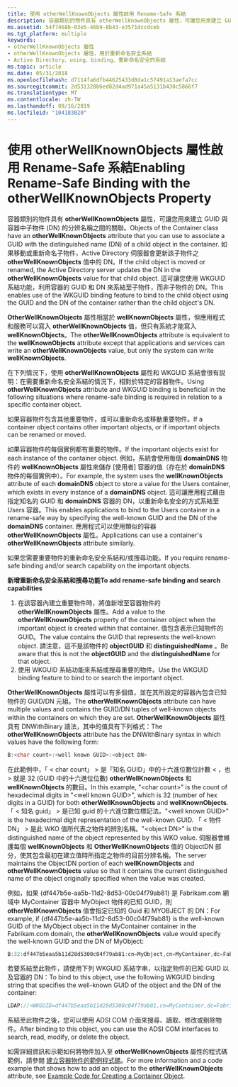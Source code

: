 ```yaml
---
title: 使用 otherWellKnownObjects 屬性啟用 Rename-Safe 系結
description: 容器類別的物件具有 otherWellKnownObjects 屬性，可讓您用來建立 GUID 與容器中子物件 (DN) 的分辨名稱之間的關聯。
ms.assetid: 54f7468b-03e5-46b9-8b43-e3571dccdceb
ms.tgt_platform: multiple
keywords:
- otherWellKnownObjects 屬性
- otherWellKnownObjects 屬性，用於重新命名安全系結
- Active Directory、using、binding、重新命名安全的系結
ms.topic: article
ms.date: 05/31/2018
ms.openlocfilehash: d7114fa6dfb44625433d8da1c57491a13aefa7cc
ms.sourcegitcommit: 2d531328b6ed82d4ad971a45a5131b430c5866f7
ms.translationtype: MT
ms.contentlocale: zh-TW
ms.lasthandoff: 09/16/2019
ms.locfileid: "104183020"
---
```

# <a name="enabling-rename-safe-binding-with-the-otherwellknownobjects-property"></a><span data-ttu-id="15d7c-106">使用 otherWellKnownObjects 屬性啟用 Rename-Safe 系結</span><span class="sxs-lookup"><span data-stu-id="15d7c-106">Enabling Rename-Safe Binding with the otherWellKnownObjects Property</span></span>

<span data-ttu-id="15d7c-107">容器類別的物件具有 **otherWellKnownObjects** 屬性，可讓您用來建立 GUID 與容器中子物件 (DN) 的分辨名稱之間的關聯。</span><span class="sxs-lookup"><span data-stu-id="15d7c-107">Objects of the Container class have an **otherWellKnownObjects** attribute that you can use to associate a GUID with the distinguished name (DN) of a child object in the container.</span></span> <span data-ttu-id="15d7c-108">如果移動或重新命名子物件，Active Directory 伺服器會更新該子物件之 **otherWellKnownObjects** 值中的 DN。</span><span class="sxs-lookup"><span data-stu-id="15d7c-108">If the child object is moved or renamed, the Active Directory server updates the DN in the **otherWellKnownObjects** value for that child object.</span></span> <span data-ttu-id="15d7c-109">這可讓您使用 WKGUID 系結功能，利用容器的 GUID 和 DN 來系結至子物件，而非子物件的 DN。</span><span class="sxs-lookup"><span data-stu-id="15d7c-109">This enables use of the WKGUID binding feature to bind to the child object using the GUID and the DN of the container rather than the child object's DN.</span></span>

<span data-ttu-id="15d7c-110">**OtherWellKnownObjects** 屬性相當於 **wellKnownObjects** 屬性，但應用程式和服務可以寫入 **otherWellKnownObjects** 值，但只有系統才能寫入 **wellKnownObjects**。</span><span class="sxs-lookup"><span data-stu-id="15d7c-110">The **otherWellKnownObjects** attribute is equivalent to the **wellKnownObjects** attribute except that applications and services can write an **otherWellKnownObjects** value, but only the system can write **wellKnownObjects**.</span></span>

<span data-ttu-id="15d7c-111">在下列情況下，使用 **otherWellKnownObjects** 屬性和 WKGUID 系結會很有説明：在需要重新命名安全系結的情況下，相對於特定的容器物件。</span><span class="sxs-lookup"><span data-stu-id="15d7c-111">Using **otherWellKnownObjects** attribute and WKGUID binding is beneficial in the following situations where rename-safe binding is required in relation to a specific container object.</span></span>

<span data-ttu-id="15d7c-112">如果容器物件包含其他重要物件，或可以重新命名或移動重要物件。</span><span class="sxs-lookup"><span data-stu-id="15d7c-112">If a container object contains other important objects, or if important objects can be renamed or moved.</span></span>

<span data-ttu-id="15d7c-113">如果容器物件的每個實例都有重要的物件。</span><span class="sxs-lookup"><span data-stu-id="15d7c-113">If the important objects exist for each instance of the container object.</span></span> <span data-ttu-id="15d7c-114">例如，系統會使用每個 **domainDNS** 物件的 **wellKnownObjects** 屬性來儲存 [使用者] 容器的值（存在於 **domainDNS** 物件的每個實例中）。</span><span class="sxs-lookup"><span data-stu-id="15d7c-114">For example, the system uses the **wellKnownObjects** attribute of each **domainDNS** object to store a value for the Users container, which exists in every instance of a **domainDNS** object.</span></span> <span data-ttu-id="15d7c-115">這可讓應用程式藉由指定知名的 GUID 和 **domainDNS** 容器的 DN，以重新命名安全的方式系結至 Users 容器。</span><span class="sxs-lookup"><span data-stu-id="15d7c-115">This enables applications to bind to the Users container in a rename-safe way by specifying the well-known GUID and the DN of the **domainDNS** container.</span></span> <span data-ttu-id="15d7c-116">應用程式可以使用類似的容器 **otherWellKnownObjects** 屬性。</span><span class="sxs-lookup"><span data-stu-id="15d7c-116">Applications can use a container's **otherWellKnownObjects** attribute similarly.</span></span>

<span data-ttu-id="15d7c-117">如果您需要重要物件的重新命名安全系結和/或搜尋功能。</span><span class="sxs-lookup"><span data-stu-id="15d7c-117">If you require rename-safe binding and/or search capability on the important objects.</span></span>

<span data-ttu-id="15d7c-118">**新增重新命名安全系結和搜尋功能**</span><span class="sxs-lookup"><span data-stu-id="15d7c-118">**To add rename-safe binding and search capabilities**</span></span>

1.  <span data-ttu-id="15d7c-119">在該容器內建立重要物件時，將值新增至容器物件的 **otherWellKnownObjects** 屬性。</span><span class="sxs-lookup"><span data-stu-id="15d7c-119">Add a value to the **otherWellKnownObjects** property of the container object when the important object is created within that container.</span></span> <span data-ttu-id="15d7c-120">值包含表示已知物件的 GUID。</span><span class="sxs-lookup"><span data-stu-id="15d7c-120">The value contains the GUID that represents the well-known object.</span></span> <span data-ttu-id="15d7c-121">請注意，這不是該物件的 **objectGUID** 和 **distinguishedName** 。</span><span class="sxs-lookup"><span data-stu-id="15d7c-121">Be aware that this is not the **objectGUID** and the **distinguishedName** for that object.</span></span>
2.  <span data-ttu-id="15d7c-122">使用 WKGUID 系結功能來系結或搜尋重要的物件。</span><span class="sxs-lookup"><span data-stu-id="15d7c-122">Use the WKGUID binding feature to bind to or search the important object.</span></span>

<span data-ttu-id="15d7c-123">**OtherWellKnownObjects** 屬性可以有多個值，並在其所設定的容器內包含已知物件的 GUID/DN 元組。</span><span class="sxs-lookup"><span data-stu-id="15d7c-123">The **otherWellKnownObjects** attribute can have multiple values and contains the GUID/DN tuples of well-known objects within the containers on which they are set.</span></span> <span data-ttu-id="15d7c-124">**OtherWellKnownObjects** 屬性具有 DNWithBinary 語法，其中的值具有下列格式：</span><span class="sxs-lookup"><span data-stu-id="15d7c-124">The **otherWellKnownObjects** attribute has the DNWithBinary syntax in which values have the following form:</span></span>


```C++
B:<char count>:<well known GUID>:<object DN>
```



<span data-ttu-id="15d7c-125">在此範例中，「 &lt; char count」 &gt; 是「知名 GUID」中的十六進位數位計數 &lt; ，也 &gt; 就是 32 (GUID 中的十六進位位數) **otherWellKnownObjects** 和 **wellKnownObjects** 的數目。</span><span class="sxs-lookup"><span data-stu-id="15d7c-125">In this example, "&lt;char count&gt;" is the count of hexadecimal digits in "&lt;well known GUID&gt;", which is 32 (number of hex digits in a GUID) for both **otherWellKnownObjects** and **wellKnownObjects**.</span></span> <span data-ttu-id="15d7c-126">「 &lt; 知名 guid」 &gt; 是已知 guid 的十六進位數位標記法。</span><span class="sxs-lookup"><span data-stu-id="15d7c-126">"&lt;well known GUID&gt;" is the hexadecimal digit representation of the well-known GUID.</span></span> <span data-ttu-id="15d7c-127">「 &lt; 物件 DN」 &gt; 是此 WKO 值所代表之物件的辨別名稱。</span><span class="sxs-lookup"><span data-stu-id="15d7c-127">"&lt;object DN&gt;" is the distinguished name of the object represented by this WKO value.</span></span> <span data-ttu-id="15d7c-128">伺服器會維護每個 **wellKnownObjects** 和 **OtherWellKnownObjects** 值的 ObjectDN 部分，使其包含最初在建立值時所指定之物件的目前分辨名稱。</span><span class="sxs-lookup"><span data-stu-id="15d7c-128">The server maintains the ObjectDN portion of each **wellKnownObjects** and **otherWellKnownObjects** value so that it contains the current distinguished name of the object originally specified when the value was created.</span></span>

<span data-ttu-id="15d7c-129">例如，如果 {df447b5e-aa5b-11d2-8d53-00c04f79ab81} 是 Fabrikam.com 網域中 MyContainer 容器中 MyObject 物件的已知 GUID，則 **otherWellKnownObjects** 值會指定已知的 Guid 和 MYOBJECT 的 DN：</span><span class="sxs-lookup"><span data-stu-id="15d7c-129">For example, if {df447b5e-aa5b-11d2-8d53-00c04f79ab81} is the well-known GUID of the MyObject object in the MyContainer container in the Fabrikam.com domain, the **otherWellKnownObjects** value would specify the well-known GUID and the DN of MyObject:</span></span>


```C++
B:32:df447b5eaa5b11d28d5300c04f79ab81:cn=MyObject,cn=MyContainer,dc=Fabrikam,dc=com
```



<span data-ttu-id="15d7c-130">若要系結至此物件，請使用下列 WKGUID 系結字串，以指定物件的已知 GUID 以及容器的 DN：</span><span class="sxs-lookup"><span data-stu-id="15d7c-130">To bind to this object, use the following WKGUID binding string that specifies the well-known GUID of the object and the DN of the container:</span></span>


```C++
LDAP://<WKGUID=df447b5eaa5b11d28d5300c04f79ab81,cn=MyContainer,dc=Fabrikam,dc=com>
```



<span data-ttu-id="15d7c-131">系結至此物件之後，您可以使用 ADSI COM 介面來搜尋、讀取、修改或刪除物件。</span><span class="sxs-lookup"><span data-stu-id="15d7c-131">After binding to this object, you can use the ADSI COM interfaces to search, read, modify, or delete the object.</span></span>

<span data-ttu-id="15d7c-132">如需詳細資訊和示範如何將物件加入至 **otherWellKnownObjects** 屬性的程式碼範例，請參閱 [建立容器物件的範例程式碼](example-code-for-creating-a-container-object.md)。</span><span class="sxs-lookup"><span data-stu-id="15d7c-132">For more information and a code example that shows how to add an object to the **otherWellKnownObjects** attribute, see [Example Code for Creating a Container Object](example-code-for-creating-a-container-object.md).</span></span>

 

 




